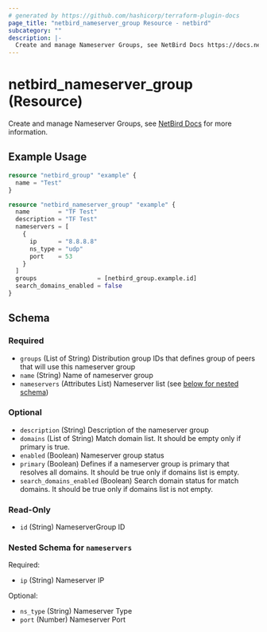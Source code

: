 ```yaml
---
# generated by https://github.com/hashicorp/terraform-plugin-docs
page_title: "netbird_nameserver_group Resource - netbird"
subcategory: ""
description: |-
  Create and manage Nameserver Groups, see NetBird Docs https://docs.netbird.io/how-to/manage-dns-in-your-network#managing-nameserver-groups for more information.
---
```


# netbird_nameserver_group (Resource)

Create and manage Nameserver Groups, see [NetBird Docs](https://docs.netbird.io/how-to/manage-dns-in-your-network#managing-nameserver-groups) for more information.

## Example Usage

```terraform
resource "netbird_group" "example" {
  name = "Test"
}

resource "netbird_nameserver_group" "example" {
  name        = "TF Test"
  description = "TF Test"
  nameservers = [
    {
      ip      = "8.8.8.8"
      ns_type = "udp"
      port    = 53
    }
  ]
  groups                 = [netbird_group.example.id]
  search_domains_enabled = false
}
```

<!-- schema generated by tfplugindocs -->
## Schema

### Required

- `groups` (List of String) Distribution group IDs that defines group of peers that will use this nameserver group
- `name` (String) Name of nameserver group
- `nameservers` (Attributes List) Nameserver list (see [below for nested schema](#nestedatt--nameservers))

### Optional

- `description` (String) Description of the nameserver group
- `domains` (List of String) Match domain list. It should be empty only if primary is true.
- `enabled` (Boolean) Nameserver group status
- `primary` (Boolean) Defines if a nameserver group is primary that resolves all domains. It should be true only if domains list is empty.
- `search_domains_enabled` (Boolean) Search domain status for match domains. It should be true only if domains list is not empty.

### Read-Only

- `id` (String) NameserverGroup ID

<a id="nestedatt--nameservers"></a>
### Nested Schema for `nameservers`

Required:

- `ip` (String) Nameserver IP

Optional:

- `ns_type` (String) Nameserver Type
- `port` (Number) Nameserver Port
